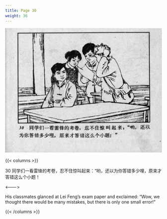 ```yaml
---
title: Page 30
weight: 36
---
```


![leifeng page](./../../images/leifeng/seifert0522_lf_0037_0.jpg)

{{< columns >}}

30 同学们一看雷锋的考卷，忍不住惊叫起来：“哟，还以为你答错多少哩，原来才答错这么个小题！

<--->

His classmates glanced at Lei Feng’s exam paper and exclaimed: “Wow, we thought there would be many mistakes, but there is only one small error!” 

{{< /columns >}}
